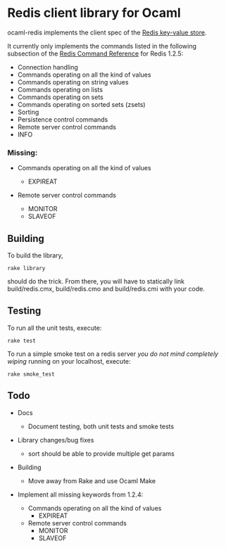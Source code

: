 Redis client library for Ocaml
==============================

ocaml-redis implements the client spec of the [Redis key-value store](http://code.google.com/p/redis/).

It currently only implements the commands listed in the following subsection of the [Redis Command Reference](http://code.google.com/p/redis/wiki/CommandReference) for Redis 1.2.5:

 * Connection handling
 * Commands operating on all the kind of values
 * Commands operating on string values
 * Commands operating on lists
 * Commands operating on sets
 * Commands operating on sorted sets (zsets)
 * Sorting
 * Persistence control commands
 * Remote server control commands
  * INFO

### Missing:

* Commands operating on all the kind of values
    * EXPIREAT

* Remote server control commands
    * MONITOR
    * SLAVEOF

Building
--------

To build the library,

    rake library

should do the trick. From there, you will have to statically link build/redis.cmx, build/redis.cmo and build/redis.cmi with your code.

Testing
-------

To run all the unit tests, execute:

    rake test

To run a simple smoke test on a redis server *you do not mind completely wiping* running on your localhost, execute:

    rake smoke_test

Todo
----

 * Docs
     * Document testing, both unit tests and smoke tests
 * Library changes/bug fixes
     * sort should be able to provide multiple get params
 * Building
     * Move away from Rake and use Ocaml Make

 * Implement all missing keywords from 1.2.4:
     * Commands operating on all the kind of values
         * EXPIREAT
     * Remote server control commands
         * MONITOR
         * SLAVEOF
